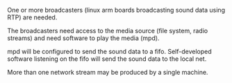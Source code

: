 One or more broadcasters (linux arm boards broadcasting sound data using RTP) are needed.

The broadcasters need access to the media source (file system, radio streams) and need 
software to play the media (mpd).

mpd will be configured to send the sound data to a fifo. Self-developed software
listening on the fifo will send the sound data to the local net.

More than one network stream may be produced by a single machine.
